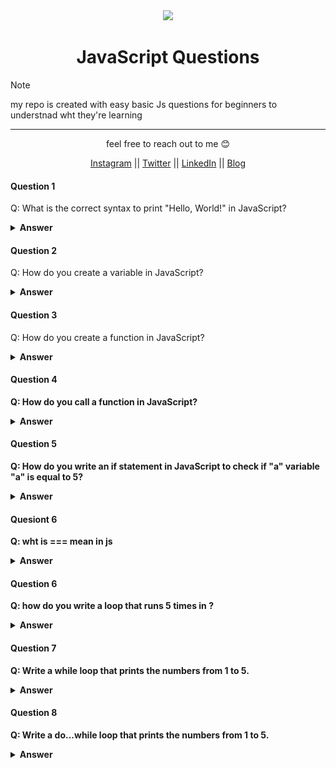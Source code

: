 <div align="center">
  <img height="60" src="https://img.icons8.com/color/344/javascript.png">
  <h1>JavaScript Questions</h1>
</div>

> [!NOTE]  
> my repo is created with easy basic Js questions for beginners to understnad wht they're learning

---

<p align="center">feel free to reach out to me 😊</p>

<p align="center">
  <a href="#">Instagram</a> || <a href="#">Twitter</a> || <a href="#">LinkedIn</a> || <a href="#">Blog</a>
</p>

</p>
</details>

#### Question 1

Q: What is the correct syntax to print "Hello, World!" in JavaScript?

<details><summary><b>Answer</b></summary>

```js
console.log("Hello, World!");
```

</details>

#### Question 2

Q: How do you create a variable in JavaScript?

<details><summary><b>Answer</b></summary>

```js
let yourVariableName //  its called camlecase formate
var yourVariableName
const yourVariableName
```

> var, let, and const are all used for declaring variables in JavaScript, but they have different scoping, hoisting, and reassignment behaviors. in the modern days var is not recomanded.

</details>

#### Question 3

Q: How do you create a function in JavaScript?

<details><summary><b>Answer<br></summary>

```js
function functioName() {
  //u can use name as it function name
  // your code excute here
}
```

![alt text](image.png)

</details>

#### Question 4

Q: How do you call a function in JavaScript?

<details><summary><b>Answer<br></summary>

```js
function yourFunction() {
  // your code excute here
}
yourFunction();
```

![alt text](image-1.png)

</details>

#### Question 5

Q: How do you write an if statement in JavaScript to check if "a" variable "a" is equal to 5?

<details><summary><b>Answer<br></summary>

```js
if (a === 5)
```

</details>

#### Quesiont 6

Q: wht is === mean in js

<details><summary><b>Answer<br></summary>

<p > in JavaScript, the === operator is known as the strict equality operator. It compares two values for equality, considering both the value and the type. This means that === will only return true if the values on both sides of the operator are exactly same in both type and value </p>

</details>

#### Question 6

Q: how do you write a loop that runs 5 times in ?

<details><summary><b>Answer<br></summary>

```js
for (let number = 1; number <= 5; number++) {
  console.log(number);
}
```

![alt text](image-2.png)

</details>

#### Question 7

Q: Write a while loop that prints the numbers from 1 to 5.

<details><summary><b>Answer<br></summary>

```js
let value = 1;
while (value < 5) {
  console.log(value);
  value++;
}
```

![alt text](image-3.png)

</details>

#### Question 8

Q: Write a do...while loop that prints the numbers from 1 to 5.

<details><summary><b>Answer<br></summary>

```js
let value = 1;
do {
  console.log(value);
  value++;
} while (value < 5);
```
![alt text](image-4.png)
</details>
